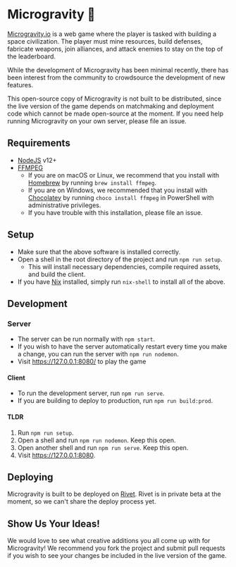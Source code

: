 # Microgravity 🚀

[Microgravity.io](https://microgravity.io) is a web game where the player is tasked with building a space civilization. The player must mine resources, build defenses, fabricate weapons, join alliances, and attack enemies to stay on the top of the leaderboard.

While the development of Microgravity has been minimal recently, there has been interest from the community to crowdsource the development of new features.

This open-source copy of Microgravity is not built to be distributed, since the live version of the game depends on matchmaking and deployment code which cannot be made open-source at the moment. If you need help running Microgravity on your own server, please file an issue.

## Requirements

- [NodeJS](https://nodejs.org/en/) v12+
- [FFMPEG](https://ffmpeg.org/)
  - If you are on macOS or Linux, we recommend that you install with [Homebrew](https://brew.sh/) by running `brew install ffmpeg`.
  - If you are on Windows, we recommended that you install with [Chocolatey](https://chocolatey.org/) by running `choco install ffmpeg` in PowerShell with administrative privileges.
  - If you have trouble with this installation, please file an issue.

## Setup

- Make sure that the above software is installed correctly.
- Open a shell in the root directory of the project and run `npm run setup`.
  - This will install necessary dependencies, compile required assets, and build the client.
- If you have [Nix](https://nixos.org/) installed, simply run `nix-shell` to install all of the above.

## Development

### Server

- The server can be run normally with `npm start`.
- If you wish to have the server automatically restart every time you make a change, you can run the server with `npm run nodemon`.
- Visit https://127.0.0.1:8080/ to play the game

#### Client

- To run the development server, run `npm run serve`.
- If you are building to deploy to production, run `npm run build:prod`.

#### TLDR

1. Run `npm run setup`.
2. Open a shell and run `npm run nodemon`. Keep this open.
3. Open another shell and run `npm run serve`. Keep this open.
4. Visit https://127.0.0.1:8080.

## Deploying

Microgravity is built to be deployed on [Rivet](https://rivet.gg). Rivet is in private beta at the moment, so we can't share the deploy process yet.

## Show Us Your Ideas!

We would love to see what creative additions you all come up with for Microgravity! We recommend you fork the project and submit pull requests if you wish to see your changes be included in the live version of the game.
